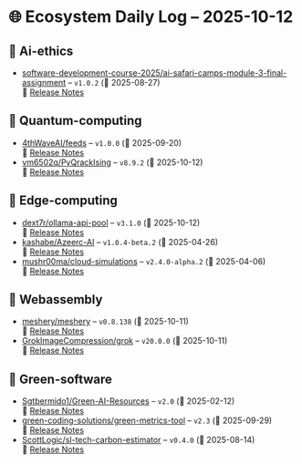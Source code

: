 # 🌐 Ecosystem Daily Log – 2025-10-12

## 🔹 Ai-ethics
- [software-development-course-2025/ai-safari-camps-module-3-final-assignment](https://github.com/software-development-course-2025/ai-safari-camps-module-3-final-assignment/releases/tag/v1.0.2) – `v1.0.2` (📅 2025-08-27)  
  🔗 [Release Notes](https://github.com/software-development-course-2025/ai-safari-camps-module-3-final-assignment/releases/tag/v1.0.2)

## 🔹 Quantum-computing
- [4thWaveAI/feeds](https://github.com/4thWaveAI/feeds/releases/tag/v1.0.0) – `v1.0.0` (📅 2025-09-20)  
  🔗 [Release Notes](https://github.com/4thWaveAI/feeds/releases/tag/v1.0.0)
- [vm6502q/PyQrackIsing](https://github.com/vm6502q/PyQrackIsing/releases/tag/v8.9.2) – `v8.9.2` (📅 2025-10-12)  
  🔗 [Release Notes](https://github.com/vm6502q/PyQrackIsing/releases/tag/v8.9.2)

## 🔹 Edge-computing
- [dext7r/ollama-api-pool](https://github.com/dext7r/ollama-api-pool/releases/tag/v3.1.0) – `v3.1.0` (📅 2025-10-12)  
  🔗 [Release Notes](https://github.com/dext7r/ollama-api-pool/releases/tag/v3.1.0)
- [kashabe/Azeerc-AI](https://github.com/kashabe/Azeerc-AI/releases/tag/v1.0.4-beta.2) – `v1.0.4-beta.2` (📅 2025-04-26)  
  🔗 [Release Notes](https://github.com/kashabe/Azeerc-AI/releases/tag/v1.0.4-beta.2)
- [mushr00ma/cloud-simulations](https://github.com/mushr00ma/cloud-simulations/releases/tag/v2.4.0-alpha.2) – `v2.4.0-alpha.2` (📅 2025-04-06)  
  🔗 [Release Notes](https://github.com/mushr00ma/cloud-simulations/releases/tag/v2.4.0-alpha.2)

## 🔹 Webassembly
- [meshery/meshery](https://github.com/meshery/meshery/releases/tag/v0.8.138) – `v0.8.138` (📅 2025-10-11)  
  🔗 [Release Notes](https://github.com/meshery/meshery/releases/tag/v0.8.138)
- [GrokImageCompression/grok](https://github.com/GrokImageCompression/grok/releases/tag/v20.0.0) – `v20.0.0` (📅 2025-10-11)  
  🔗 [Release Notes](https://github.com/GrokImageCompression/grok/releases/tag/v20.0.0)

## 🔹 Green-software
- [Sgtbermido1/Green-AI-Resources](https://github.com/Sgtbermido1/Green-AI-Resources/releases/tag/v2.0) – `v2.0` (📅 2025-02-12)  
  🔗 [Release Notes](https://github.com/Sgtbermido1/Green-AI-Resources/releases/tag/v2.0)
- [green-coding-solutions/green-metrics-tool](https://github.com/green-coding-solutions/green-metrics-tool/releases/tag/v2.3) – `v2.3` (📅 2025-09-29)  
  🔗 [Release Notes](https://github.com/green-coding-solutions/green-metrics-tool/releases/tag/v2.3)
- [ScottLogic/sl-tech-carbon-estimator](https://github.com/ScottLogic/sl-tech-carbon-estimator/releases/tag/v0.4.0) – `v0.4.0` (📅 2025-08-14)  
  🔗 [Release Notes](https://github.com/ScottLogic/sl-tech-carbon-estimator/releases/tag/v0.4.0)